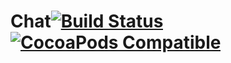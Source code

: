 # Chat[![Build Status](https://travis-ci.org/the1jekka/Chat.svg?branch=ui-tests-and-travis-ci-support)](https://travis-ci.org/the1jekka/Chat) [![CocoaPods Compatible](https://img.shields.io/cocoapods/v/Chat.svg)](https://img.shields.io/cocoapods/v/Chat.svg)
